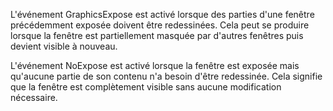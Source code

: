 L'événement GraphicsExpose est activé lorsque des parties d'une fenêtre précédemment exposée doivent être redessinées. Cela peut se produire lorsque la fenêtre est partiellement masquée par d'autres fenêtres puis devient visible à nouveau.

L'événement NoExpose est activé lorsque la fenêtre est exposée mais qu'aucune partie de son contenu n'a besoin d'être redessinée. Cela signifie que la fenêtre est complètement visible sans aucune modification nécessaire.